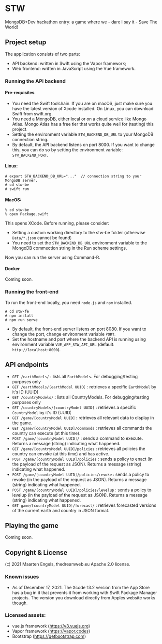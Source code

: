 # STW
MongoDB+Dev hackathon entry: a game where we - dare I say it - Save The World!

## Project setup
The application consists of two parts:
* API backend: written in Swift using the Vapor framework;
* Web frontend: written in JavaScript using the Vue framework.

### Running the API backend
#### Pre-requisites
* You need the Swift toolchain. If you are on macOS, just make sure you have the latest version of Xcode installed. On Linux, you can download Swift from swift.org.
* You need a MongoDB, either local or on a cloud service like Mongo Atlas. Mongo Atlas has a free tier that works quite well for (testing) this project.
* Setting the environment variable `STW_BACKEND_DB_URL` to your MongoDB connection string.
* By default, the API backend listens on port 8000. If you want to change this, you can do so by setting the environment variable: `STW_BACKEND_PORT`.

#### Linux:
```
# export STW_BACKEND_DB_URL="..."  // connection string to your MongoDB server.
# cd stw-be
# swift run
```

#### MacOS:
```
% cd stw-be
% open Package.swift
```

This opens XCode. Before running, please consider:
* Setting a custom working directory to the stw-be folder (otherwise `Data/*.json` cannot be found)
* You need to set the `STW_BACKEND_DB_URL` environment variable to the MongoDB commection string in the Run scheme settings. 

Now you can run the server using Command-R.

#### Docker
Coming soon.

### Running the front-end
To run the front-end locally, you need `node.js` and `npm` installed.
```
# cd stw-fe
# npm install
# npm run serve
```
* By default, the front-end server listens on port 8080. If you want to change the port, change environment variable `PORT`.
* Set the hostname and port where the backend API is running using environment variable `VUE_APP_STW_API_URL` (default: `http://localhost:8000`). 

## API endpoints
* `GET /earthModels/` : lists all `EarthModels`. For debugging/testing purposes only
* `GET /earthModels/[earthModel UUID]` : retrieves a specific `EarthModel` by it's ID (UUID)
* `GET /countryModels/` : lists all CountryModels. For debugging/testing purposes only
* `GET /countryModels/[countryModel UUID]` : retrieves a specific `CountryModel` by it's ID (UUID)
* `GET /game/[countryModel UUID]` : retrieves all relevant data to display in the game.
* `GET /game/[countryModel UUID]/commands` : retrieves all commands the country can execute (at this time).
* `POST /game/[countryModel UUID]/` : sends a command to execute. Returns a message (string) indicating what happened.
* `GET /game/[countryModel UUID]/policies` : retrieves all policies the country can envoke (at this time) and has active.
* `POST /game/[countryModel UUID]/policies` : sends a policy to enact (in the payload of the request as JSON). Returns a message (string) indicating what happened.
* `POST /game/[countryModel UUID]/policies/revoke` : sends a policy to revoke (in the payload of the request as JSON). Returns a message (string) indicating what happened.
* `POST /game/[countryModel UUID]/policies/levelup` : sends a policy to levelup (in the payload of the request as JSON). Returns a message (string) indicating what happened.
* `GET game/[countryModel UUID]/forecast/` : retrieves forecasted versions of the current earth and country in JSON format. 

## Playing the game
Coming soon.

## Copyright & License
(c) 2021 Maarten Engels, thedreamweb.eu
Apache 2.0 license.

### Known issues
* As of December 17, 2021. The Xcode 13.2 version from the App Store has a bug in it that prevents it from working with Swift Package Manager projects. The version you download directly from Apples website works though.  

### Licensed assets:
* vue.js framework (https://v3.vuejs.org)
* Vapor framework (https://vapor.codes)
* Bootstrap (https://getbootstrap.com)
